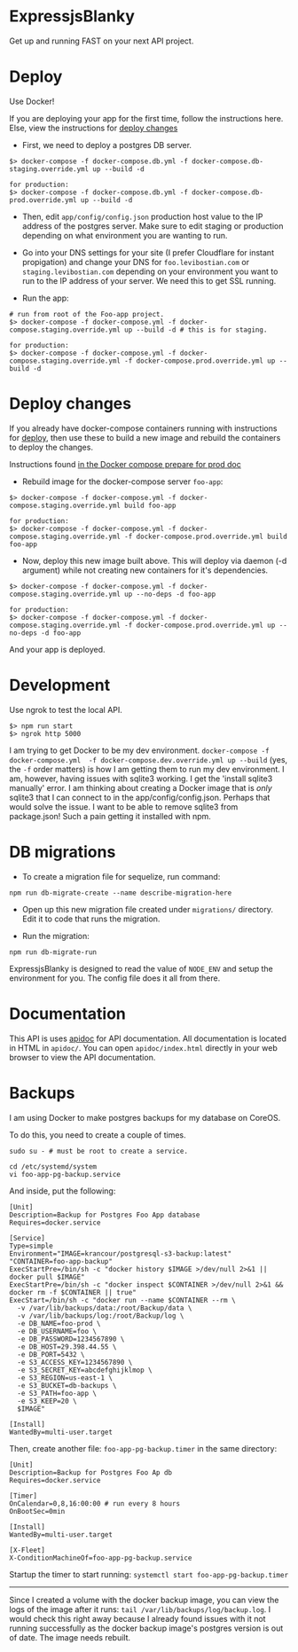 # ExpressjsBlanky
Get up and running FAST on your next API project.

# Deploy

Use Docker!

If you are deploying your app for the first time, follow the instructions here. Else, view the instructions for [deploy changes](#deploy-changes)

* First, we need to deploy a postgres DB server.

```
$> docker-compose -f docker-compose.db.yml -f docker-compose.db-staging.override.yml up --build -d

for production:
$> docker-compose -f docker-compose.db.yml -f docker-compose.db-prod.override.yml up --build -d
```

* Then, edit `app/config/config.json` production host value to the IP address of the postgres server. Make sure to edit staging or production depending on what environment you are wanting to run.

* Go into your DNS settings for your site (I prefer Cloudflare for instant propigation) and change your DNS for `foo.levibostian.com` or `staging.levibostian.com` depending on your environment you want to run to the IP address of your server. We need this to get SSL running.

* Run the app:

```
# run from root of the Foo-app project.
$> docker-compose -f docker-compose.yml -f docker-compose.staging.override.yml up --build -d # this is for staging.

for production:
$> docker-compose -f docker-compose.yml -f docker-compose.staging.override.yml -f docker-compose.prod.override.yml up --build -d
```

# Deploy changes

If you already have docker-compose containers running with instructions for [deploy](#deploy), then use these to build a new image and rebuild the containers to deploy the changes.

Instructions found [in the Docker compose prepare for prod doc](https://docs.docker.com/compose/production/)

* Rebuild image for the docker-compose server `foo-app`:

```
$> docker-compose -f docker-compose.yml -f docker-compose.staging.override.yml build foo-app

for production:
$> docker-compose -f docker-compose.yml -f docker-compose.staging.override.yml -f docker-compose.prod.override.yml build foo-app
```

* Now, deploy this new image built above. This will deploy via daemon (-d argument) while not creating new containers for it's dependencies.

```
$> docker-compose -f docker-compose.yml -f docker-compose.staging.override.yml up --no-deps -d foo-app

for production:
$> docker-compose -f docker-compose.yml -f docker-compose.staging.override.yml -f docker-compose.prod.override.yml up --no-deps -d foo-app
```

And your app is deployed.

# Development

Use ngrok to test the local API.

```
$> npm run start
$> ngrok http 5000
```

I am trying to get Docker to be my dev environment. `docker-compose -f docker-compose.yml  -f docker-compose.dev.override.yml up --build` (yes, the `-f` order matters) is how I am getting them to run my dev environment. I am, however, having issues with sqlite3 working. I get the 'install sqlite3 manually' error. I am thinking about creating a Docker image that is *only* sqlite3 that I can connect to in the app/config/config.json. Perhaps that would solve the issue. I want to be able to remove sqlite3 from package.json! Such a pain getting it installed with npm.

# DB migrations

* To create a migration file for sequelize, run command:

```
npm run db-migrate-create --name describe-migration-here
```

* Open up this new migration file created under `migrations/` directory. Edit it to code that runs the migration.

* Run the migration:

```
npm run db-migrate-run
```

ExpressjsBlanky is designed to read the value of `NODE_ENV` and setup the environment for you. The config file does it all from there.

# Documentation

This API is uses [apidoc](http://apidocjs.com/) for API documentation.
All documentation is located in HTML in `apidoc/`. You can open `apidoc/index.html` directly in your web browser to view the API documentation.

# Backups

I am using Docker to make postgres backups for my database on CoreOS.

To do this, you need to create a couple of times.

```
sudo su - # must be root to create a service.

cd /etc/systemd/system
vi foo-app-pg-backup.service
```

And inside, put the following:

```
[Unit]
Description=Backup for Postgres Foo App database
Requires=docker.service

[Service]
Type=simple
Environment="IMAGE=krancour/postgresql-s3-backup:latest" "CONTAINER=foo-app-backup"
ExecStartPre=/bin/sh -c "docker history $IMAGE >/dev/null 2>&1 || docker pull $IMAGE"
ExecStartPre=/bin/sh -c "docker inspect $CONTAINER >/dev/null 2>&1 && docker rm -f $CONTAINER || true"
ExecStart=/bin/sh -c "docker run --name $CONTAINER --rm \
  -v /var/lib/backups/data:/root/Backup/data \
  -v /var/lib/backups/log:/root/Backup/log \
  -e DB_NAME=foo-prod \
  -e DB_USERNAME=foo \
  -e DB_PASSWORD=1234567890 \
  -e DB_HOST=29.398.44.55 \
  -e DB_PORT=5432 \
  -e S3_ACCESS_KEY=1234567890 \
  -e S3_SECRET_KEY=abcdefghijklmop \
  -e S3_REGION=us-east-1 \
  -e S3_BUCKET=db-backups \
  -e S3_PATH=foo-app \
  -e S3_KEEP=20 \
  $IMAGE"

[Install]
WantedBy=multi-user.target
```

Then, create another file: `foo-app-pg-backup.timer` in the same directory:

```
[Unit]
Description=Backup for Postgres Foo Ap db
Requires=docker.service

[Timer]
OnCalendar=0,8,16:00:00 # run every 8 hours
OnBootSec=0min

[Install]
WantedBy=multi-user.target

[X-Fleet]
X-ConditionMachineOf=foo-app-pg-backup.service
```

Startup the timer to start running: `systemctl start foo-app-pg-backup.timer`

---

Since I created a volume with the docker backup image, you can view the logs of the image after it runs: `tail /var/lib/backups/log/backup.log`. I would check this right away because I already found issues with it not running successfully as the docker backup image's postgres version is out of date. The image needs rebuilt.
